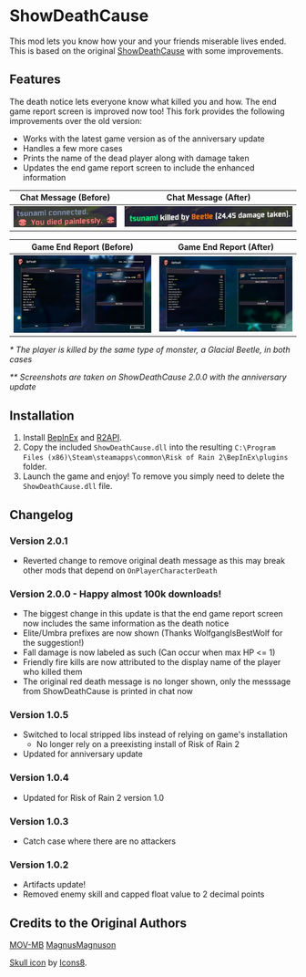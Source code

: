 # ShowDeathCause
This mod lets you know how your and your friends miserable lives ended. This is based on the original [ShowDeathCause](https://github.com/MOV-MB/ShowDeathCause) with some improvements.

## Features
The death notice lets everyone know what killed you and how. The end game report screen is improved now too! This fork provides the following improvements over the old version:
- Works with the latest game version as of the anniversary update
- Handles a few more cases
- Prints the name of the dead player along with damage taken
- Updates the end game report screen to include the enhanced information

| Chat Message (Before) | Chat Message (After) |
| ----- | ----- |
| ![Before](ExampleChatBefore.jpg) | ![After](ExampleChatAfter.jpg) |

| Game End Report (Before) | Game End Report (After) |
| ------ | ------ |
| ![Before](ExampleBefore.jpg) | ![After](ExampleAfter.jpg) |

_* The player is killed by the same type of monster, a Glacial Beetle, in both cases_

_** Screenshots are taken on ShowDeathCause 2.0.0 with the anniversary update_

## Installation
1. Install [BepInEx](https://thunderstore.io/package/bbepis/BepInExPack/) and [R2API](https://thunderstore.io/package/tristanmcpherson/R2API/).
2. Copy the included `ShowDeathCause.dll` into the resulting `C:\Program Files (x86)\Steam\steamapps\common\Risk of Rain 2\BepInEx\plugins` folder.
3. Launch the game and enjoy! To remove you simply need to delete the `ShowDeathCause.dll` file.

## Changelog
### Version 2.0.1
- Reverted change to remove original death message as this may break other mods that depend on `OnPlayerCharacterDeath`

### Version 2.0.0 - Happy almost 100k downloads!
- The biggest change in this update is that the end game report screen now includes the same information as the death notice
- Elite/Umbra prefixes are now shown (Thanks WolfgangIsBestWolf for the suggestion!)
- Fall damage is now labeled as such (Can occur when max HP <= 1)
- Friendly fire kills are now attributed to the display name of the player who killed them
- The original red death message is no longer shown, only the messsage from ShowDeathCause is printed in chat now

### Version 1.0.5
- Switched to local stripped libs instead of relying on game's installation
    - No longer rely on a preexisting install of Risk of Rain 2
- Updated for anniversary update

### Version 1.0.4
- Updated for Risk of Rain 2 version 1.0

### Version 1.0.3
- Catch case where there are no attackers

### Version 1.0.2
- Artifacts update!
- Removed enemy skill and capped float value to 2 decimal points

## Credits to the Original Authors
[MOV-MB](https://github.com/MOV-MB)
[MagnusMagnuson](https://thunderstore.io/package/MagnusMagnuson/)

[Skull icon](https://icons8.com/icons/set/skull) by [Icons8](https://icons8.com).
